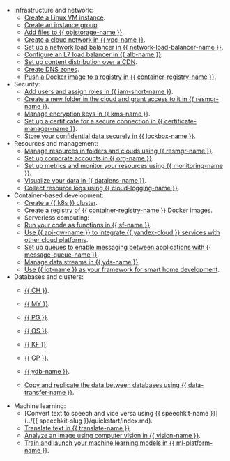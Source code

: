 * Infrastructure and network:
   * [Create a Linux VM instance](../compute/quickstart/quick-create-linux.md).
   * [Create an instance group](../compute/quickstart/ig.md).
   * [Add files to {{ objstorage-name }}](../storage/quickstart.md).
   * [Create a cloud network in {{ vpc-name }}](../vpc/quickstart.md).
   * [Set up a network load balancer in {{ network-load-balancer-name }}](../network-load-balancer/quickstart.md).
   * [Configure an L7 load balancer in {{ alb-name }}](../application-load-balancer/quickstart.md).
   * [Set up content distribution over a CDN](../cdn/quickstart.md).
   * [Create DNS zones](../dns/quickstart.md).
   * [Push a Docker image to a registry in {{ container-registry-name }}](../container-registry/quickstart/index.md).
* Security:
   * [Add users and assign roles in {{ iam-short-name }}](../iam/quickstart.md).
   * [Create a new folder in the cloud and grant access to it in {{ resmgr-name }}](../resource-manager/quickstart.md).
   * [Manage encryption keys in {{ kms-name }}](../kms/quickstart/index.md).
   * [Set up a certificate for a secure connection in {{ certificate-manager-name }}](../certificate-manager/quickstart/index.md).
   * [Store your confidential data securely in {{ lockbox-name }}](../lockbox/quickstart.md).
* Resources and management:
   * [Manage resources in folders and clouds using {{ resmgr-name }}](../resource-manager/quickstart.md).
   * [Set up corporate accounts in {{ org-name }}](../organization/quickstart.md).
   * [Set up metrics and monitor your resources using {{ monitoring-name }}](../monitoring/quickstart.md).
   * [Visualize your data in {{ datalens-name }}](../datalens/quickstart.md).
   * [Collect resource logs using {{ cloud-logging-name }}](../logging/quickstart.md).
* Container-based development:
   * [Create a {{ k8s }} cluster](../managed-kubernetes/quickstart.md).
   * [Create a registry of {{ container-registry-name }} Docker images](../container-registry/quickstart/index.md).
   * Serverless computing:
   * [Run your code as functions in {{ sf-name }}](../functions/quickstart/index.md).
   * [Use {{ api-gw-name }} to integrate {{ yandex-cloud }} services with other cloud platforms](../api-gateway/quickstart/index.md).
   * [Set up queues to enable messaging between applications with {{ message-queue-name }}](../message-queue/quickstart.md).
   * [Manage data streams in {{ yds-name }}](../data-streams/quickstart/index.md).
   * [Use {{ iot-name }} as your framework for smart home development](../iot-core/quickstart.md).
* Databases and clusters:
   * [{{ CH }}](../managed-clickhouse/quickstart.md).   
   * [{{ MY }}](../managed-mysql/quickstart.md).   
   * [{{ PG }}](../managed-postgresql/quickstart.md).
   
   * [{{ OS }}](../managed-opensearch/quickstart.md).
   * [{{ KF }}](../managed-kafka/quickstart.md).
   * [{{ GP }}](../managed-greenplum/quickstart.md).
   * [{{ ydb-name }}](../ydb/quickstart.md#create-db).
   * [Copy and replicate the data between databases using {{ data-transfer-name }}](../data-transfer/quickstart.md).
* Machine learning:
   * [Convert text to speech and vice versa using {{ speechkit-name }}](../{{ speechkit-slug }}/quickstart/index.md).
   * [Translate text in {{ translate-name }}](../translate/quickstart.md).
   * [Analyze an image using computer vision in {{ vision-name }}](../vision/quickstart.md).
   * [Train and launch your machine learning models in {{ ml-platform-name }}](../datasphere/quickstart.md).
